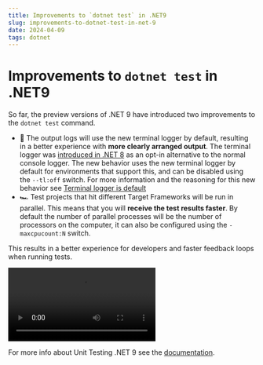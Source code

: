 ```yaml
---
title: Improvements to `dotnet test` in .NET9
slug: improvements-to-dotnet-test-in-net-9
date: 2024-04-09
tags: dotnet
---
```


# Improvements to `dotnet test` in .NET9

So far, the preview versions of .NET 9 have introduced two improvements to the `dotnet test` command.

- 💅 The output logs will use the new terminal logger by default, resulting in a better experience with **more clearly arranged output**. The terminal logger was [introduced in .NET 8](https://devblogs.microsoft.com/dotnet/announcing-dotnet-8-preview-4#msbuild-new-modern-terminal-build-output) as an opt-in alternative to the normal console logger. The new behavior uses the new terminal logger by default for environments that support this, and can be disabled using the `--tl:off` switch. For more information and the reasoning for this new behavior see [Terminal logger is default](https://learn.microsoft.com/en-us/dotnet/core/compatibility/sdk/9.0/terminal-logger)
- 🏎️ Test projects that hit different Target Frameworks will be run in parallel. This means that you will **receive the test results faster**. By default the number of parallel processes will be the number of processors on the computer, it can also be configured using the `-maxcpucount:N` switch.

This results in a better experience for developers and faster feedback loops when running tests.

![Running dotnet test in .NET 9](./images/video.mp4)

For more info about Unit Testing .NET 9 see the [documentation](https://learn.microsoft.com/en-us/dotnet/core/whats-new/dotnet-9/overview#unit-testing).
